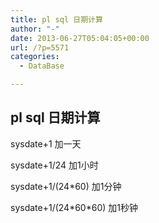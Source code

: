 ```yaml
---
title: pl sql 日期计算
author: "-"
date: 2013-06-27T05:04:05+00:00
url: /?p=5571
categories:
  - DataBase

---
```

## pl sql 日期计算

sysdate+1 加一天

sysdate+1/24 加1小时

sysdate+1/(24*60) 加1分钟

sysdate+1/(24\*60\*60) 加1秒钟